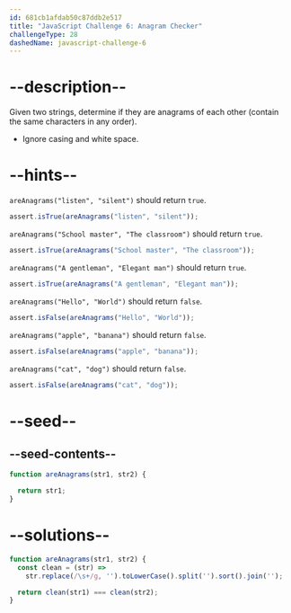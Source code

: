 ```yaml
---
id: 681cb1afdab50c87ddb2e517
title: "JavaScript Challenge 6: Anagram Checker"
challengeType: 28
dashedName: javascript-challenge-6
---
```


# --description--

Given two strings, determine if they are anagrams of each other (contain the same characters in any order).

- Ignore casing and white space.

# --hints--

`areAnagrams("listen", "silent")` should return `true`.

```js
assert.isTrue(areAnagrams("listen", "silent"));
```

`areAnagrams("School master", "The classroom")` should return `true`.

```js
assert.isTrue(areAnagrams("School master", "The classroom"));
```

`areAnagrams("A gentleman", "Elegant man")` should return `true`.

```js
assert.isTrue(areAnagrams("A gentleman", "Elegant man"));
```

`areAnagrams("Hello", "World")` should return `false`.

```js
assert.isFalse(areAnagrams("Hello", "World"));
```

`areAnagrams("apple", "banana")` should return `false`.

```js
assert.isFalse(areAnagrams("apple", "banana"));
```

`areAnagrams("cat", "dog")` should return `false`.

```js
assert.isFalse(areAnagrams("cat", "dog"));
```

# --seed--

## --seed-contents--

```js
function areAnagrams(str1, str2) {

  return str1;
}
```

# --solutions--

```js
function areAnagrams(str1, str2) {
  const clean = (str) =>
    str.replace(/\s+/g, '').toLowerCase().split('').sort().join('');

  return clean(str1) === clean(str2);
}
```
